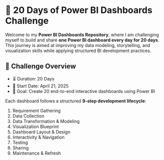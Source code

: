 # 🚀 20 Days of Power BI Dashboards Challenge

Welcome to my **Power BI Dashboards Repository**, where I am challenging myself to build and share **one Power BI dashboard every day for 20 days**. This journey is aimed at improving my data modeling, storytelling, and visualization skills while applying structured BI development practices.

## 📅 Challenge Overview

- ⏳ Duration: 20 Days
- 📍 Start Date: April 21, 2025
- 🎯 Goal: Create 20 end-to-end interactive dashboards using Power BI

Each dashboard follows a structured **9-step development lifecycle**:
1. Requirement Gathering  
2. Data Collection  
3. Data Transformation & Modeling  
4. Visualization Blueprint  
5. Dashboard Layout & Design  
6. Interactivity & Navigation  
7. Testing  
8. Sharing  
9. Maintenance & Refresh
